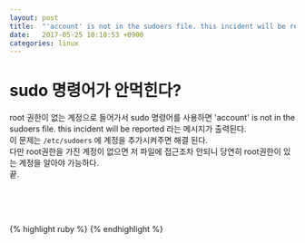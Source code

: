 ```yaml
---
layout: post
title:  "'account' is not in the sudoers file. this incident will be reported"
date:   2017-05-25 10:10:53 +0900
categories: linux
---
```


# sudo 명령어가 안먹힌다?  
root 권한이 없는 계정으로 들어가서 sudo 명령어를 사용하면 'account' is not in the sudoers file. this incident will be reported 라는 메시지가 출력된다.  
이 문제는 `/etc/sudoers` 에 계정을 추가시켜주면 해결 된다.   
다만 root권한을 가진 계정이 없으면 저 파일에 접근조차 안되니 당연히 root권한이 있는 계정을 알아야 가능하다.  
끝.  


<br><br><br>

{% highlight ruby %}
{% endhighlight %}
